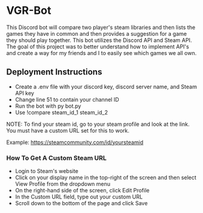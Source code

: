 # VGR-Bot
This Discord bot will compare two player's steam libraries and then lists the games they have in common and then provides a suggestion for a game they should play together.
This bot utilizes the Discord API and Steam API.
The goal of this project was to better understand how to implement API's and create a way for my friends and I to easily see which games we all own.

## Deployment Instructions
 - Create a .env file with your discord key, discord server name, and Steam API key
 - Change line 51 to contain your channel ID
 - Run the bot with py bot.py
 - Use !compare steam_id_1 steam_id_2
 
 NOTE: To find your steam id, go to your steam profile and look at the link. You must have a custom URL set for this to work.
 
 Example: https://steamcommunity.com/id/yoursteamid
 
  ### How To Get A Custom Steam URL
  - Login to Steam's website
  - Click on your display name in the top-right of the screen and then select View Profile from the dropdown menu
  - On the right-hand side of the screen, click Edit Profile
  - In the Custom URL field, type out your custom URL
  - Scroll down to the bottom of the page and click Save
 

